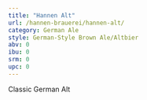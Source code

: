```yaml
---
title: "Hannen Alt"
url: /hannen-brauerei/hannen-alt/
category: German Ale
style: German-Style Brown Ale/Altbier
abv: 0
ibu: 0
srm: 0
upc: 0
---
```

Classic German Alt
